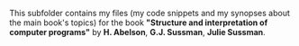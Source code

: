 This subfolder contains my files (my code snippets and my synopses about the main book's topics) 
for the book  **"Structure and interpretation of computer programs"** by **H. Abelson**, **G.J. Sussman**, **Julie Sussman**.
